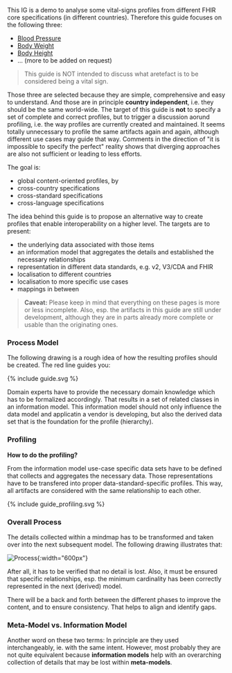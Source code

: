 This IG is a demo to analyse some vital-signs profiles from different FHIR core specifications (in different countries).
Therefore this guide focuses on the following three:

* [Blood Pressure](bloodpressure.html)
* [Body Weight](body_weight.html)
* [Body Height](body_height.html)
* ... (more to be added on request)

> This guide is NOT intended to discuss what aretefact is to be considered being a vital sign.

Those three are selected because they are simple, comprehensive and easy to understand.
And those are in principle **country independent**, i.e. they should be the same world-wide.
The target of this guide is **not** to specify a set of complete and correct profiles,
but to trigger a discussion aorund profiling, i.e. the way profiles are currently created and maintained.
It seems totally unnecessary to profile the same artifacts again and again,
although different use cases may guide that way.
Comments in the direction of "it is impossible to specify the perfect" reality shows that diverging approaches
are also not sufficient or leading to less efforts.

The goal is:

* global content-oriented profiles, by
* cross-country specifications
* cross-standard specifications
* cross-language specifications

The idea behind this guide is to propose an alternative way to create profiles that enable interoperability
on a higher level. The targets are to present:

* the underlying data associated with those items
* an information model that aggregates the details and established the necessary relationships
* representation in different data standards, e.g. v2, V3/CDA and FHIR
* localisation to different countries
* localisation to more specific use cases
* mappings in between

> **Caveat:** Please keep in mind that everything on these pages is more or less incomplete. 
> Also, esp. the artifacts in this guide are still under development,
> although they are in parts already more complete or usable than the originating ones.

### Process Model

The following drawing is a rough idea of how the resulting profiles should be created.
The red line guides you:

<div width="400px">
{% include guide.svg %}
</div>

Domain experts have to provide the necessary domain knowledge which has to be formalized accordingly.
That results in a set of related classes in an information model.
This information model should not only influence the data model and applicatin a vendor is developing, 
but also the derived data set that is the foundation for the profile (hierarchy).

### Profiling

**How to do the profiling?**

From the information model use-case specific data sets have to be defined that collects and aggregates the necessary data.
Those representations have to be transfered into proper data-standard-specific profiles.
This way, all artifacts are considered with the same relationship to each other.

<div width="400px">
{% include guide_profiling.svg %}
</div>

### Overall Process

The details collected within a mindmap has to be transformed and taken over into the next subsequent model.
The following drawing illustrates that:

![Process](process.png){:width="600px"}
<br clear="all"/>  

After all, it has to be verified that no detail is lost. Also, it must be ensured that specific relationships,
esp. the minimum cardinality has been correctly represented in the next (derived) model.

There will be a back and forth between the different phases to improve the content, and to ensure consistency.
That helps to align and identify gaps.

### Meta-Model vs. Information Model

Another word on these two terms: In principle are they used interchangeably, ie. with the same intent.
However, most probably they are not quite equivalent because **information models** help with an overarching
collection of details that may be lost within **meta-models**.
